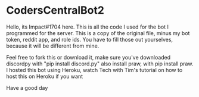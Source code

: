 # CodersCentralBot2
Hello, its Impact#1704 here. This is all the code I used for the bot I programmed for the <Coders Central> server. This is a copy of the original file, minus my bot token, reddit app, and role ids. You have to fill those out yourselves, because it will be different from mine.

Feel free to fork this or download it, make sure you've downloaded discordpy with "pip install discord.py" also install praw, with pip install praw. I hosted this bot using Heroku, watch Tech with Tim's tutorial on how to host this on Heroku if you want

Have a good day